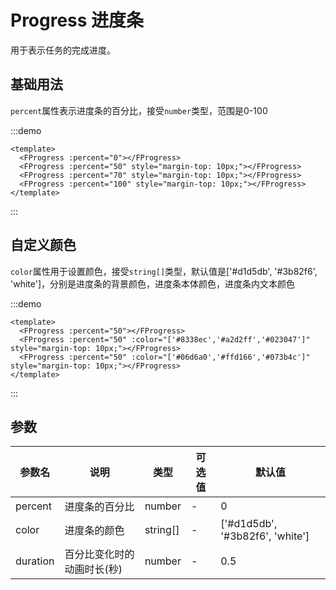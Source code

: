 # Progress 进度条
用于表示任务的完成进度。

## 基础用法
`percent`属性表示进度条的百分比，接受`number`类型，范围是0-100

:::demo
```vue
<template>
  <FProgress :percent="0"></FProgress>
  <FProgress :percent="50" style="margin-top: 10px;"></FProgress>
  <FProgress :percent="70" style="margin-top: 10px;"></FProgress>
  <FProgress :percent="100" style="margin-top: 10px;"></FProgress>
</template>
```
:::

## 自定义颜色
`color`属性用于设置颜色，接受`string[]`类型，默认值是['#d1d5db', '#3b82f6', 'white']，分别是进度条的背景颜色，进度条本体颜色，进度条内文本颜色

:::demo
```vue
<template>
  <FProgress :percent="50"></FProgress>
  <FProgress :percent="50" :color="['#8338ec','#a2d2ff','#023047']" style="margin-top: 10px;"></FProgress>
  <FProgress :percent="50" :color="['#06d6a0','#ffd166','#073b4c']" style="margin-top: 10px;"></FProgress>
</template>
```
:::

## 参数
| 参数名   | 说明                       | 类型     | 可选值 | 默认值                          |
| -------- | -------------------------- | -------- | ------ | ------------------------------- |
| percent  | 进度条的百分比             | number   | -      | 0                               |
| color    | 进度条的颜色               | string[] | -      | ['#d1d5db', '#3b82f6', 'white'] |
| duration | 百分比变化时的动画时长(秒) | number   | -      | 0.5                             |

